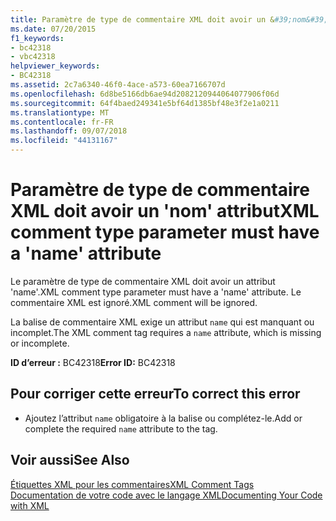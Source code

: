```yaml
---
title: Paramètre de type de commentaire XML doit avoir un &#39;nom&#39; attribut
ms.date: 07/20/2015
f1_keywords:
- bc42318
- vbc42318
helpviewer_keywords:
- BC42318
ms.assetid: 2c7a6340-46f0-4ace-a573-60ea7166707d
ms.openlocfilehash: 6d8be5166db6ae94d2082120944064077906f06d
ms.sourcegitcommit: 64f4baed249341e5bf64d1385bf48e3f2e1a0211
ms.translationtype: MT
ms.contentlocale: fr-FR
ms.lasthandoff: 09/07/2018
ms.locfileid: "44131167"
---
```

# <a name="xml-comment-type-parameter-must-have-a-39name39-attribute"></a><span data-ttu-id="a6609-102">Paramètre de type de commentaire XML doit avoir un &#39;nom&#39; attribut</span><span class="sxs-lookup"><span data-stu-id="a6609-102">XML comment type parameter must have a &#39;name&#39; attribute</span></span>
<span data-ttu-id="a6609-103">Le paramètre de type de commentaire XML doit avoir un attribut 'name'.</span><span class="sxs-lookup"><span data-stu-id="a6609-103">XML comment type parameter must have a 'name' attribute.</span></span> <span data-ttu-id="a6609-104">Le commentaire XML est ignoré.</span><span class="sxs-lookup"><span data-stu-id="a6609-104">XML comment will be ignored.</span></span>  
  
 <span data-ttu-id="a6609-105">La balise de commentaire XML exige un attribut `name` qui est manquant ou incomplet.</span><span class="sxs-lookup"><span data-stu-id="a6609-105">The XML comment tag requires a `name` attribute, which is missing or incomplete.</span></span>  
  
 <span data-ttu-id="a6609-106">**ID d’erreur :** BC42318</span><span class="sxs-lookup"><span data-stu-id="a6609-106">**Error ID:** BC42318</span></span>  
  
## <a name="to-correct-this-error"></a><span data-ttu-id="a6609-107">Pour corriger cette erreur</span><span class="sxs-lookup"><span data-stu-id="a6609-107">To correct this error</span></span>  
  
-   <span data-ttu-id="a6609-108">Ajoutez l’attribut `name` obligatoire à la balise ou complétez-le.</span><span class="sxs-lookup"><span data-stu-id="a6609-108">Add or complete the required `name` attribute to the tag.</span></span>  
  
## <a name="see-also"></a><span data-ttu-id="a6609-109">Voir aussi</span><span class="sxs-lookup"><span data-stu-id="a6609-109">See Also</span></span>  
 [<span data-ttu-id="a6609-110">Étiquettes XML pour les commentaires</span><span class="sxs-lookup"><span data-stu-id="a6609-110">XML Comment Tags</span></span>](../../visual-basic/language-reference/xmldoc/index.md)  
 [<span data-ttu-id="a6609-111">Documentation de votre code avec le langage XML</span><span class="sxs-lookup"><span data-stu-id="a6609-111">Documenting Your Code with XML</span></span>](../../visual-basic/programming-guide/program-structure/documenting-your-code-with-xml.md)
